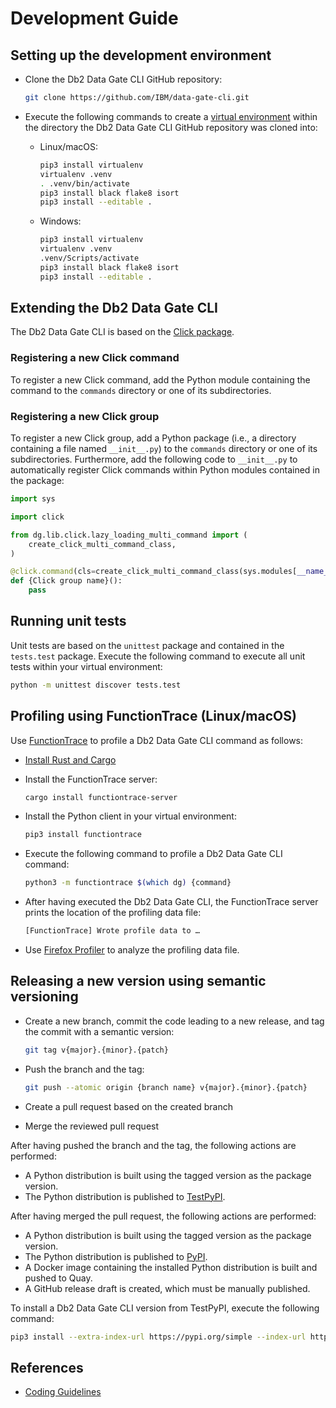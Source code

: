 # Development Guide

## Setting up the development environment

- Clone the Db2 Data Gate CLI GitHub repository:

  ```bash
  git clone https://github.com/IBM/data-gate-cli.git
  ```

- Execute the following commands to create a [virtual environment](https://virtualenv.pypa.io/en/latest/) within the directory the Db2 Data Gate CLI GitHub repository was cloned into:

  - Linux/macOS:

    ```bash
    pip3 install virtualenv
    virtualenv .venv
    . .venv/bin/activate
    pip3 install black flake8 isort
    pip3 install --editable .
    ```

  - Windows:

    ```bash
    pip3 install virtualenv
    virtualenv .venv
    .venv/Scripts/activate
    pip3 install black flake8 isort
    pip3 install --editable .
    ```

## Extending the Db2 Data Gate CLI

The Db2 Data Gate CLI is based on the [Click package](https://palletsprojects.com/p/click/).

### Registering a new Click command

To register a new Click command, add the Python module containing the command to the `commands` directory or one of its subdirectories.

### Registering a new Click group

To register a new Click group, add a Python package (i.e., a directory containing a file named `__init__.py`) to the `commands` directory or one of its subdirectories. Furthermore, add the following code to `__init__.py` to automatically register Click commands within Python modules contained in the package:

```python
import sys

import click

from dg.lib.click.lazy_loading_multi_command import (
    create_click_multi_command_class,
)

@click.command(cls=create_click_multi_command_class(sys.modules[__name__]))
def {Click group name}():
    pass
```

## Running unit tests

Unit tests are based on the `unittest` package and contained in the `tests.test` package. Execute the following command to execute all unit tests within your virtual environment:

```bash
python -m unittest discover tests.test
```

## Profiling using FunctionTrace (Linux/macOS)

Use [FunctionTrace](https://functiontrace.com/) to profile a Db2 Data Gate CLI command as follows:

- [Install Rust and Cargo](https://doc.rust-lang.org/cargo/getting-started/installation.html#install-rust-and-cargo)

- Install the FunctionTrace server:

  ```bash
  cargo install functiontrace-server
  ```

- Install the Python client in your virtual environment:

  ```bash
  pip3 install functiontrace
  ```

- Execute the following command to profile a Db2 Data Gate CLI command:

  ```bash
  python3 -m functiontrace $(which dg) {command}
  ```

- After having executed the Db2 Data Gate CLI, the FunctionTrace server prints the location of the profiling data file:

  ```bash
  [FunctionTrace] Wrote profile data to …
  ```

- Use [Firefox Profiler](https://profiler.firefox.com/) to analyze the profiling data file.

## Releasing a new version using semantic versioning

- Create a new branch, commit the code leading to a new release, and tag the commit with a semantic version:

  ```bash
  git tag v{major}.{minor}.{patch}
  ```

- Push the branch and the tag:

  ```bash
  git push --atomic origin {branch name} v{major}.{minor}.{patch}
  ```

- Create a pull request based on the created branch
- Merge the reviewed pull request

After having pushed the branch and the tag, the following actions are performed:

- A Python distribution is built using the tagged version as the package version.
- The Python distribution is published to [TestPyPI](https://test.pypi.org/).

After having merged the pull request, the following actions are performed:

- A Python distribution is built using the tagged version as the package version.
- The Python distribution is published to [PyPI](https://pypi.org/).
- A Docker image containing the installed Python distribution is built and pushed to Quay.
- A GitHub release draft is created, which must be manually published.

To install a Db2 Data Gate CLI version from TestPyPI, execute the following command:

```bash
pip3 install --extra-index-url https://pypi.org/simple --index-url https://test.pypi.org/simple/ data-gate-cli=={version}
```

## References

- [Coding Guidelines](coding_guidelines.md)

